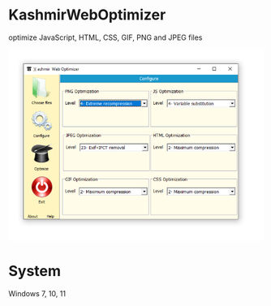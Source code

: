# KashmirWebOptimizer
optimize JavaScript, HTML, CSS, GIF, PNG and JPEG files

![Screen shot](shot1.png)

# System
Windows 7, 10, 11
